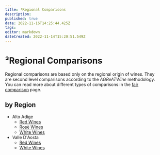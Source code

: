 ```yaml
---
title: ³Regional Comparisons
description: 
published: true
date: 2022-11-16T14:25:44.425Z
tags: 
editor: markdown
dateCreated: 2022-11-14T15:20:51.549Z
---
```


# ³Regional Comparisons
Regional comparisons are based only on the regional origin of wines. They are second level comparisons according to the *AGReATWine* methodology. You can read more about different types of comparisons in the [fair comparison](/Documentation/wine-categories) page. 
## by Region
- Alto Adige
  - [Red Wines](/Appellations/Italy/Alto-Adige/Alto-Adige-Red-Wines)
  - [Rosè Wines](/Appellations/Italy/Alto-Adige/Alto-Adige-Rose-Wines)
  - [White Wines](/Appellations/Italy/Alto-Adige/Alto-Adige-White-Wines)
- Valle D'Aosta
  - [Red Wines](/Appellations/Italy/Valle-D-Aosta/Valle-D-Aosta-Red-Wines)
  - [White Wines](/Appellations/Italy/Valle-D-Aosta/Valle-D-Aosta-White-Wines)